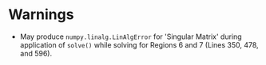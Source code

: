 # Warnings

+ May produce ```numpy.linalg.LinAlgError``` for 'Singular Matrix' during application of ```solve()``` while solving for Regions 6 and 7 (Lines 350, 478, and 596).
